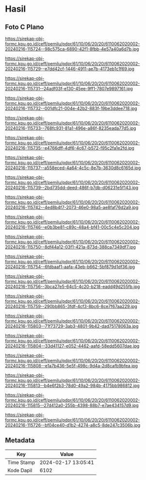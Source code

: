 # Hasil

## Foto C Plano

https://sirekap-obj-formc.kpu.go.id/ceff/pemilu/pdpr/61/10/06/20/20/6110062020002-20240216-115724--98c575ca-6890-42f1-8fbb-4e57a40a6d7b.jpg

https://sirekap-obj-formc.kpu.go.id/ceff/pemilu/pdpr/61/10/06/20/20/6110062020002-20240216-115729--e7dd42cf-1446-4911-ae7b-4173eb1c1f69.jpg

https://sirekap-obj-formc.kpu.go.id/ceff/pemilu/pdpr/61/10/06/20/20/6110062020002-20240216-115731--24adf03f-e130-45ee-9ff1-7807e9897161.jpg

https://sirekap-obj-formc.kpu.go.id/ceff/pemilu/pdpr/61/10/06/20/20/6110062020002-20240216-115732--001dfc21-004e-42b2-883f-19be3ddee718.jpg

https://sirekap-obj-formc.kpu.go.id/ceff/pemilu/pdpr/61/10/06/20/20/6110062020002-20240216-115733--768fc931-81a1-496e-a86f-8235eada77d5.jpg

https://sirekap-obj-formc.kpu.go.id/ceff/pemilu/pdpr/61/10/06/20/20/6110062020002-20240216-115735--e4766dff-4df6-4c67-b572-f95c2fa1e2fd.jpg

https://sirekap-obj-formc.kpu.go.id/ceff/pemilu/pdpr/61/10/06/20/20/6110062020002-20240216-115737--a558eced-4a64-4c5c-8e7b-3630d8c6165d.jpg

https://sirekap-obj-formc.kpu.go.id/ceff/pemilu/pdpr/61/10/06/20/20/6110062020002-20240216-115739--2bd735dd-deed-486f-b7db-d06231e5f143.jpg

https://sirekap-obj-formc.kpu.go.id/ceff/pemilu/pdpr/61/10/06/20/20/6110062020002-20240216-115742--4ed8b4f7-2073-46e0-98a5-ae8faf76d2a9.jpg

https://sirekap-obj-formc.kpu.go.id/ceff/pemilu/pdpr/61/10/06/20/20/6110062020002-20240216-115746--e0b3be81-c89c-48a4-bf41-00c5c4e5c204.jpg

https://sirekap-obj-formc.kpu.go.id/ceff/pemilu/pdpr/61/10/06/20/20/6110062020002-20240216-115750--8df44a12-03f1-421a-873d-388ca7349df7.jpg

https://sirekap-obj-formc.kpu.go.id/ceff/pemilu/pdpr/61/10/06/20/20/6110062020002-20240216-115754--6fdbaaf1-aafa-43eb-b662-5bf879d1df36.jpg

https://sirekap-obj-formc.kpu.go.id/ceff/pemilu/pdpr/61/10/06/20/20/6110062020002-20240216-115756--3bca27e5-64c5-4c20-b218-eadd49d255fb.jpg

https://sirekap-obj-formc.kpu.go.id/ceff/pemilu/pdpr/61/10/06/20/20/6110062020002-20240216-115759--290bb865-3fdf-4cf3-8bc6-8ce7f67aa229.jpg

https://sirekap-obj-formc.kpu.go.id/ceff/pemilu/pdpr/61/10/06/20/20/6110062020002-20240216-115803--71f73729-3ab3-4801-9b42-dad75178063a.jpg

https://sirekap-obj-formc.kpu.go.id/ceff/pemilu/pdpr/61/10/06/20/20/6110062020002-20240216-115804--33d41127-e052-4462-aafd-58edd5607dae.jpg

https://sirekap-obj-formc.kpu.go.id/ceff/pemilu/pdpr/61/10/06/20/20/6110062020002-20240216-115808--e1a7b436-5e5f-498c-9d4a-2d8cafb9bfea.jpg

https://sirekap-obj-formc.kpu.go.id/ceff/pemilu/pdpr/61/10/06/20/20/6110062020002-20240216-115813--b4e6f2b3-78d0-49a2-984b-4175bb986812.jpg

https://sirekap-obj-formc.kpu.go.id/ceff/pemilu/pdpr/61/10/06/20/20/6110062020002-20240216-115815--27d412a0-255b-4398-88b7-e7ae434157d9.jpg

https://sirekap-obj-formc.kpu.go.id/ceff/pemilu/pdpr/61/10/06/20/20/6110062020002-20240216-115726--bf04ce40-d1b2-4274-a8c5-8de247c3506b.jpg


## Metadata

| Key        | Value               |
| ---------- | ------------------- |
| Time Stamp | 2024-02-17 13:05:41 |
| Kode Dapil | 6102                |



